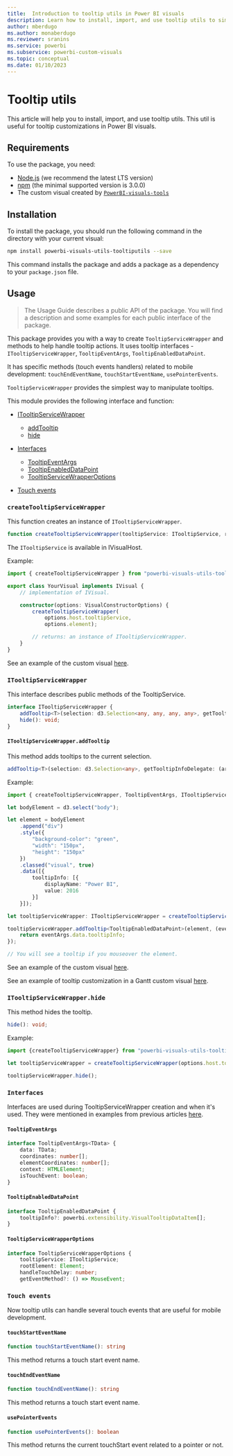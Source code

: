 ```yaml
---
title:  Introduction to tooltip utils in Power BI visuals
description: Learn how to install, import, and use tooltip utils to simplify tooltip customization in your Power BI visuals.
author: mberdugo
ms.author: monaberdugo
ms.reviewer: sranins
ms.service: powerbi
ms.subservice: powerbi-custom-visuals
ms.topic: conceptual
ms.date: 01/10/2023
---
```

# Tooltip utils

This article will help you to install, import, and use tooltip utils. This util is useful for tooltip customizations in Power BI visuals.

## Requirements

To use the package, you need:

* [Node.js](https://nodejs.org) (we recommend the latest LTS version)
* [npm](https://www.npmjs.com/) (the minimal supported version is 3.0.0)
* The custom visual created by [`PowerBI-visuals-tools`](https://www.npmjs.com/package/powerbi-visuals-tools)

## Installation

To install the package, you should run the following command in the directory with your current visual:

```bash
npm install powerbi-visuals-utils-tooltiputils --save
```

This command installs the package and adds a package as a dependency to your `package.json` file.

## Usage

> The Usage Guide describes a public API of the package. You will find a description and some examples for each public interface of the package.

This package provides you with a way to create `TooltipServiceWrapper` and methods to help handle tooltip actions. It uses tooltip interfaces - `ITooltipServiceWrapper`, `TooltipEventArgs`, `TooltipEnabledDataPoint`. 

It has specific methods (touch events handlers) related to mobile development: `touchEndEventName`, `touchStartEventName`, `usePointerEvents`.

`TooltipServiceWrapper` provides the simplest way to manipulate tooltips.

This module provides the following interface and function:

* [ITooltipServiceWrapper](#itooltipservicewrapper)
  * [addTooltip](#itooltipservicewrapperaddtooltip)
  * [hide](#itooltipservicewrapperhide)

* [Interfaces](#interfaces)
  * [TooltipEventArgs](#tooltipeventargs)
  * [TooltipEnabledDataPoint](#tooltipenableddatapoint)
  * [TooltipServiceWrapperOptions](#tooltipservicewrapperoptions)
* [Touch events](#touch-events)

### `createTooltipServiceWrapper`

This function creates an instance of `ITooltipServiceWrapper`.

```typescript
function createTooltipServiceWrapper(tooltipService: ITooltipService, rootElement: Element, handleTouchDelay?: number,  getEventMethod?: () => MouseEvent): ITooltipServiceWrapper;
```

The ```ITooltipService``` is available in IVisualHost.

Example:

```typescript
import { createTooltipServiceWrapper } from "powerbi-visuals-utils-tooltiputils";

export class YourVisual implements IVisual {
    // implementation of IVisual.

    constructor(options: VisualConstructorOptions) {
        createTooltipServiceWrapper(
            options.host.tooltipService,
            options.element);

        // returns: an instance of ITooltipServiceWrapper.
    }
}
```

See an example of the custom visual [here](https://github.com/microsoft/powerbi-visuals-gantt/blob/master/src/gantt.ts#L391).

### `ITooltipServiceWrapper`

This interface describes public methods of the TooltipService.

```typescript
interface ITooltipServiceWrapper {
    addTooltip<T>(selection: d3.Selection<any, any, any, any>, getTooltipInfoDelegate: (args: TooltipEventArgs<T>) => powerbi.extensibility.VisualTooltipDataItem[], getDataPointIdentity?: (args: TooltipEventArgs<T>) => powerbi.visuals.ISelectionId, reloadTooltipDataOnMouseMove?: boolean): void;
    hide(): void;
}
```

#### `ITooltipServiceWrapper.addTooltip`

This method adds tooltips to the current selection.

```typescript
addTooltip<T>(selection: d3.Selection<any>, getTooltipInfoDelegate: (args: TooltipEventArgs<T>) => VisualTooltipDataItem[], getDataPointIdentity?: (args: TooltipEventArgs<T>) => ISelectionId, reloadTooltipDataOnMouseMove?: boolean): void;
```

Example:

```typescript
import { createTooltipServiceWrapper, TooltipEventArgs, ITooltipServiceWrapper, TooltipEnabledDataPoint } from "powerbi-visuals-utils-tooltiputils";

let bodyElement = d3.select("body");

let element = bodyElement
    .append("div")
    .style({
        "background-color": "green",
        "width": "150px",
        "height": "150px"
    })
    .classed("visual", true)
    .data([{
        tooltipInfo: [{
            displayName: "Power BI",
            value: 2016
        }]
    }]);

let tooltipServiceWrapper: ITooltipServiceWrapper = createTooltipServiceWrapper(tooltipService, bodyElement.get(0)); // tooltipService is from the IVisualHost.

tooltipServiceWrapper.addTooltip<TooltipEnabledDataPoint>(element, (eventArgs: TooltipEventArgs<TooltipEnabledDataPoint>) => {
    return eventArgs.data.tooltipInfo;
});

// You will see a tooltip if you mouseover the element.
```

See an example of the custom visual [here](https://github.com/microsoft/powerbi-visuals-gantt/blob/master/src/gantt.ts#L2931).

See an example of tooltip customization in a Gantt custom visual [here](https://github.com/microsoft/powerbi-visuals-gantt/blob/master/src/gantt.ts#L573-L648).

### `ITooltipServiceWrapper.hide`

This method hides the tooltip.

```typescript
hide(): void;
```

Example:

```typescript
import {createTooltipServiceWrapper} from "powerbi-visuals-utils-tooltiputils";

let tooltipServiceWrapper = createTooltipServiceWrapper(options.host.tooltipService, options.element); // options are from the VisualConstructorOptions.

tooltipServiceWrapper.hide();
```

### `Interfaces`

Interfaces are used during TooltipServiceWrapper creation and when it's used. They were mentioned in examples from previous articles [here](#itooltipservicewrapperaddtooltip).

#### `TooltipEventArgs`
```typescript
interface TooltipEventArgs<TData> {
    data: TData;
    coordinates: number[];
    elementCoordinates: number[];
    context: HTMLElement;
    isTouchEvent: boolean;
}
```

#### `TooltipEnabledDataPoint`
```typescript
interface TooltipEnabledDataPoint {
    tooltipInfo?: powerbi.extensibility.VisualTooltipDataItem[];
}
```

#### `TooltipServiceWrapperOptions`
```typescript
interface TooltipServiceWrapperOptions {
    tooltipService: ITooltipService;
    rootElement: Element;
    handleTouchDelay: number;
    getEventMethod?: () => MouseEvent;
```

### `Touch events`

Now tooltip utils can handle several touch events that are useful for mobile development.

#### `touchStartEventName`

```typescript
function touchStartEventName(): string
```

This method returns a touch start event name.

#### `touchEndEventName`

```typescript
function touchEndEventName(): string
```

This method returns a touch start event name.

#### `usePointerEvents`

```typescript
function usePointerEvents(): boolean
```

This method returns the current touchStart event related to a pointer or not.
